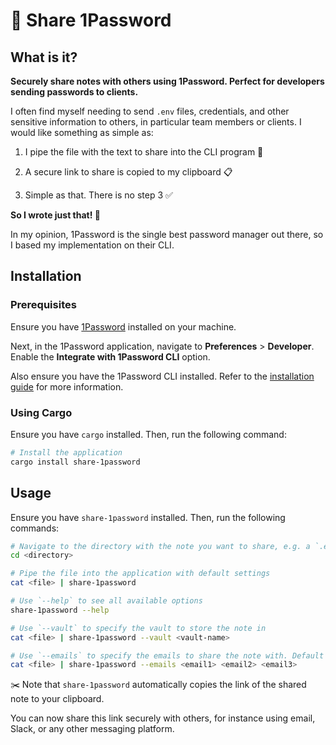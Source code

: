 # 🔐 Share 1Password

## What is it?

**Securely share notes with others using 1Password. Perfect for developers sending passwords to clients.**

I often find myself needing to send `.env` files, credentials, and other sensitive information to others, in particular team members or clients. I would like something as simple as:

1. I pipe the file with the text to share into the CLI program 🚀

2. A secure link to share is copied to my clipboard 📋

3. Simple as that. There is no step 3 ✅

**So I wrote just that! 🎉**

In my opinion, 1Password is the single best password manager out there, so I based my implementation on their CLI.

## Installation

### Prerequisites

Ensure you have [1Password](https://1password.com/) installed on your machine.

Next, in the 1Password application, navigate to **Preferences** > **Developer**. Enable the **Integrate with 1Password CLI** option.

Also ensure you have the 1Password CLI installed. Refer to the [installation guide](https://support.1password.com/command-line-getting-started/) for more information.

### Using Cargo

Ensure you have `cargo` installed. Then, run the following command:

```bash
# Install the application
cargo install share-1password
```

## Usage

Ensure you have `share-1password` installed. Then, run the following commands:

```bash
# Navigate to the directory with the note you want to share, e.g. a `.env` file
cd <directory>

# Pipe the file into the application with default settings
cat <file> | share-1password

# Use `--help` to see all available options
share-1password --help

# Use `--vault` to specify the vault to store the note in
cat <file> | share-1password --vault <vault-name>

# Use `--emails` to specify the emails to share the note with. Default to anyone with the link.
cat <file> | share-1password --emails <email1> <email2> <email3>
```

✂️ Note that `share-1password` automatically copies the link of the shared note to your clipboard.

You can now share this link securely with others, for instance using email, Slack, or any other messaging platform.
